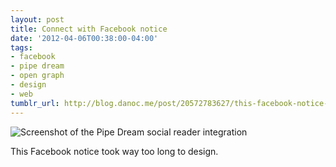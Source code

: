 ```yaml
---
layout: post
title: Connect with Facebook notice
date: '2012-04-06T00:38:00-04:00'
tags:
- facebook
- pipe dream
- open graph
- design
- web
tumblr_url: http://blog.danoc.me/post/20572783627/this-facebook-notice-took-way-too-long-to-design
---
```


![Screenshot of the Pipe Dream social reader integration](/public/img/posts/pipe-dream-social-reader.png)


This Facebook notice took way too long to design.
